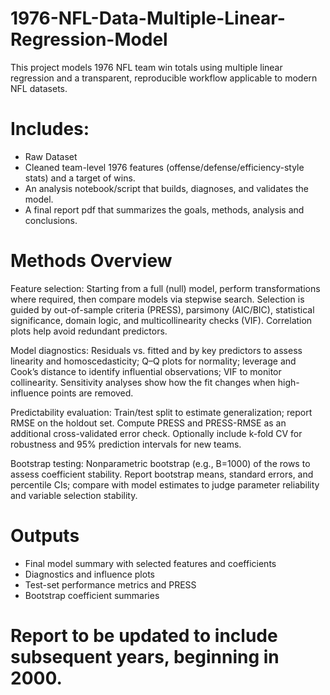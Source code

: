 # 1976-NFL-Data-Multiple-Linear-Regression-Model
This project models 1976 NFL team win totals using multiple linear regression and a transparent, reproducible workflow applicable to modern NFL datasets.

# Includes:
- Raw Dataset
- Cleaned team-level 1976 features (offense/defense/efficiency-style stats) and a target of wins.
- An analysis notebook/script that builds, diagnoses, and validates the model.
- A final report pdf that summarizes the goals, methods, analysis and conclusions.

# Methods Overview
Feature selection: Starting from a full (null) model, perform transformations where required, then compare models via stepwise search. Selection is guided by out-of-sample criteria (PRESS), parsimony (AIC/BIC), statistical significance, domain logic, and multicollinearity checks (VIF). Correlation plots help avoid redundant predictors.

Model diagnostics: Residuals vs. fitted and by key predictors to assess linearity and homoscedasticity; Q–Q plots for normality; leverage and Cook’s distance to identify influential observations; VIF to monitor collinearity. Sensitivity analyses show how the fit changes when high-influence points are removed.

Predictability evaluation: Train/test split to estimate generalization; report RMSE on the holdout set. Compute PRESS and PRESS-RMSE as an additional cross-validated error check. Optionally include k-fold CV for robustness and 95% prediction intervals for new teams.

Bootstrap testing: Nonparametric bootstrap (e.g., B=1000) of the rows to assess coefficient stability. Report bootstrap means, standard errors, and percentile CIs; compare with model estimates to judge parameter reliability and variable selection stability.

# Outputs
- Final model summary with selected features and coefficients
- Diagnostics and influence plots
- Test-set performance metrics and PRESS
- Bootstrap coefficient summaries

# Report to be updated to include subsequent years, beginning in 2000.
